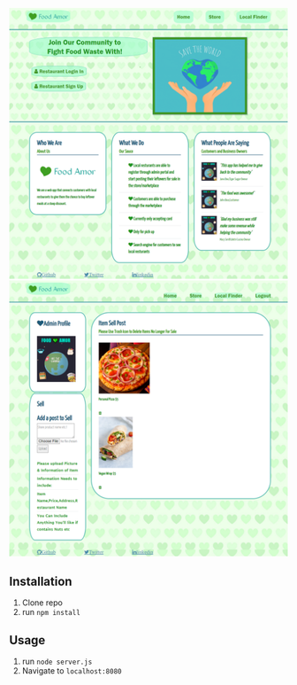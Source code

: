 
![Photo](front-page.png)
![Photo2](RestaurantProfile.png)



## Installation

1. Clone repo
2. run `npm install`

## Usage

1. run `node server.js`
2. Navigate to `localhost:8080`

